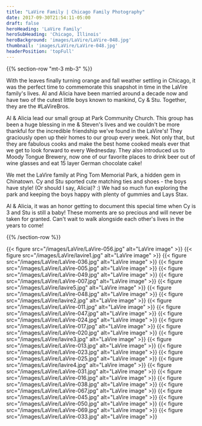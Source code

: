 ```yaml
---
title: "LaVire Family | Chicago Family Photography"
date: 2017-09-30T21:54:11-05:00
draft: false
heroHeading: 'LaVire Family'
heroSubHeading: 'Chicago, Illinois'
heroBackground: 'images/LaVire/LaVire-048.jpg'
thumbnail: 'images/LaVire/LaVire-048.jpg'
headerPosition: 'topFull'
---
```


{{% section-row "mt-3 mb-3" %}}

With the leaves finally turning orange and fall weather 
settling in Chicago, it was the perfect time to commemorate this snapshot 
in time in the LaVire family's lives. Al and Alicia have been married 
around a decade now and have two of the cutest little boys known to 
mankind, Cy &amp; Stu. Together, they are the #LaVireBros.  

Al &amp; Alicia lead our small group at Park Community Church. This group has been a huge 
blessing in me &amp; Steven's lives and we couldn't be more thankful for the 
incredible friendship we've found in the LaVire's! They graciously open up 
their homes to our group every week. Not only that, but they are fabulous 
cooks and make the best home cooked meals ever that we get to look forward 
to every Wednesday. They also introduced us to Moody Tongue Brewery, now 
one of our favorite places to drink beer out of wine glasses and eat 15 
layer German chocolate cake! 

We met the LaVire family at Ping Tom Memorial Park, a hidden gem in Chinatown. Cy and Stu sported cute matching ties and 
shoes - the boys have style! (Or should I say, Alicia)? :) We had so much 
fun exploring the park and keeping the boys happy with plenty of gummies 
and Lays Stax.  

Al &amp; Alicia, it was an honor getting to document this 
special time when Cy is 3 and Stu is still a baby! These moments are so 
precious and will never be taken for granted. Can't wait to walk alongside 
each other's lives in the years to come!

{{% /section-row %}}

{{< figure src="/images/LaVire/LaVire-056.jpg" alt="LaVire image" >}}
{{< figure src="/images/LaVire/lavire1.jpg" alt="LaVire image" >}}
{{< figure src="/images/LaVire/LaVire-036.jpg" alt="LaVire image" >}}
{{< figure src="/images/LaVire/LaVire-005.jpg" alt="LaVire image" >}}
{{< figure src="/images/LaVire/LaVire-049.jpg" alt="LaVire image" >}}
{{< figure src="/images/LaVire/LaVire-007.jpg" alt="LaVire image" >}}
{{< figure src="/images/LaVire/lavire5.jpg" alt="LaVire image" >}}
{{< figure src="/images/LaVire/LaVire-048.jpg" alt="LaVire image" >}}
{{< figure src="/images/LaVire/lavire2.jpg" alt="LaVire image" >}}
{{< figure src="/images/LaVire/LaVire-011.jpg" alt="LaVire image" >}}
{{< figure src="/images/LaVire/LaVire-047.jpg" alt="LaVire image" >}}
{{< figure src="/images/LaVire/LaVire-024.jpg" alt="LaVire image" >}}
{{< figure src="/images/LaVire/LaVire-017.jpg" alt="LaVire image" >}}
{{< figure src="/images/LaVire/LaVire-020.jpg" alt="LaVire image" >}}
{{< figure src="/images/LaVire/lavire3.jpg" alt="LaVire image" >}}
{{< figure src="/images/LaVire/LaVire-013.jpg" alt="LaVire image" >}}
{{< figure src="/images/LaVire/LaVire-023.jpg" alt="LaVire image" >}}
{{< figure src="/images/LaVire/LaVire-025.jpg" alt="LaVire image" >}}
{{< figure src="/images/LaVire/lavire4.jpg" alt="LaVire image" >}}
{{< figure src="/images/LaVire/LaVire-031.jpg" alt="LaVire image" >}}
{{< figure src="/images/LaVire/LaVire-016.jpg" alt="LaVire image" >}}
{{< figure src="/images/LaVire/LaVire-038.jpg" alt="LaVire image" >}}
{{< figure src="/images/LaVire/LaVire-067.jpg" alt="LaVire image" >}}
{{< figure src="/images/LaVire/LaVire-045.jpg" alt="LaVire image" >}}
{{< figure src="/images/LaVire/LaVire-050.jpg" alt="LaVire image" >}}
{{< figure src="/images/LaVire/LaVire-069.jpg" alt="LaVire image" >}}
{{< figure src="/images/LaVire/LaVire-033.jpg" alt="LaVire image" >}}